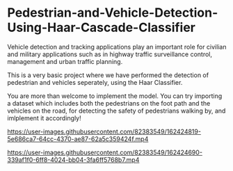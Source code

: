 # Pedestrian-and-Vehicle-Detection-Using-Haar-Cascade-Classifier

Vehicle detection and tracking applications play an important role for civilian and military applications such as in highway traffic surveillance control, management and urban traffic planning.

This is a very basic project where we have performed the detection of pedestrian and vehicles seperately, using the Haar Classifier. 

You are more than welcome to implement the model. You can try importing a dataset which includes both the pedestrians on the foot path and the vehicles on the road, for detecting the safety of pedestrians walking by, and imlplement it accordingly!

https://user-images.githubusercontent.com/82383549/162424819-5e686ca7-64cc-4370-ae87-62a5c359424f.mp4

https://user-images.githubusercontent.com/82383549/162424690-339af1f0-6ff8-4024-bb04-3fa6ff5768b7.mp4

